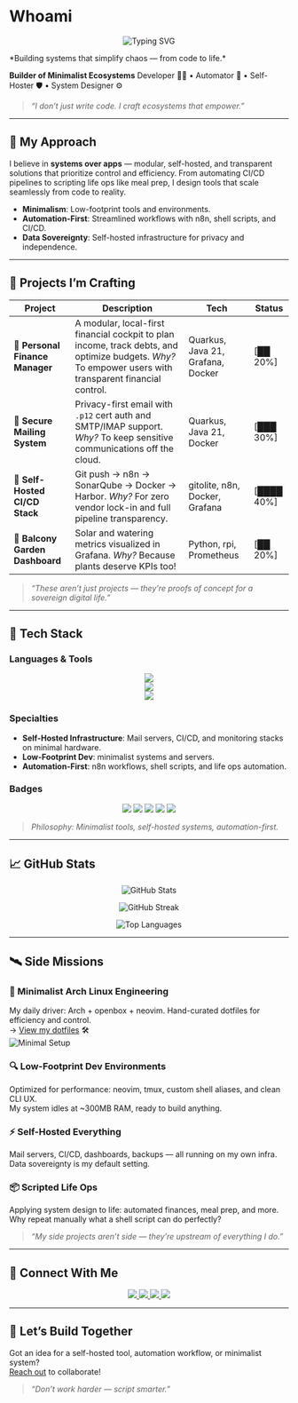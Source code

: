 #  Whoami
<p align="center">
  <img src="https://readme-typing-svg.demolab.com?font=Bitcount+Prop+Single&size=32&pause=200&color=006B3F&vCenter=true&width=635&lines=%24+whoami;Houssem%20%27Jackie%27%20Mekhelbi;echo+%22Architect+of+Code+%26+Life%22" alt="Typing SVG" />
</p>
*Building systems that simplify chaos — from code to life.*

**Builder of Minimalist Ecosystems**
Developer 🧑‍💻 • Automator 🔁 • Self-Hoster 🛡️ • System Designer ⚙️  

> _“I don’t just write code. I craft ecosystems that empower.”_


---

## 🧠 My Approach
I believe in **systems over apps** — modular, self-hosted, and transparent solutions that prioritize control and efficiency. From automating CI/CD pipelines to scripting life ops like meal prep, I design tools that scale seamlessly from code to reality.

- **Minimalism**: Low-footprint tools and environments.
- **Automation-First**: Streamlined workflows with n8n, shell scripts, and CI/CD.
- **Data Sovereignty**: Self-hosted infrastructure for privacy and independence.

---

## 🚀 Projects I’m Crafting

| Project | Description | Tech | Status |
|---------|-------------|------|--------|
| 🧮 **Personal Finance Manager** | A modular, local-first financial cockpit to plan income, track debts, and optimize budgets. *Why?* To empower users with transparent financial control. | Quarkus, Java 21, Grafana, Docker | [██ 20%] |
| 🔐 **Secure Mailing System** | Privacy-first email with `.p12` cert auth and SMTP/IMAP support. *Why?* To keep sensitive communications off the cloud. | Quarkus, Java 21, Docker | [███ 30%] |
| 🔁 **Self-Hosted CI/CD Stack** | Git push → n8n → SonarQube → Docker → Harbor. *Why?* For zero vendor lock-in and full pipeline transparency. | gitolite, n8n, Docker, Grafana | [████ 40%] |
| 🌿 **Balcony Garden Dashboard** | Solar and watering metrics visualized in Grafana. *Why?* Because plants deserve KPIs too! | Python, rpi, Prometheus | [██ 20%] |

> _“These aren’t just projects — they’re proofs of concept for a sovereign digital life.”_  


---

## 🧰 Tech Stack

### Languages & Tools
<p align="center">
  <img src="https://skillicons.dev/icons?i=java,grafana,spring,arch&perline=8" />
  <br/>
  <img src="https://skillicons.dev/icons?i=python,bash,docker,linux,raspberrypi&perline=8" />
  <br/>
  <img src="https://skillicons.dev/icons?i=vim,idea,git,github,postgres&perline=8" />
</p>

### Specialties
- **Self-Hosted Infrastructure**: Mail servers, CI/CD, and monitoring stacks on minimal hardware.
- **Low-Footprint Dev**: minimalist systems and servers.
- **Automation-First**: n8n workflows, shell scripts, and life ops automation.

### Badges
<p align="center">
  <img src="https://img.shields.io/badge/Automation-n8n-orange?style=flat&logo=n8n&logoColor=white" />
  <img src="https://img.shields.io/badge/Monitoring-Grafana-ff9a00?style=flat&logo=grafana&logoColor=white" />
  <img src="https://img.shields.io/badge/Monitoring-Prometheus-orange?style=flat&logo=prometheus&logoColor=white" />
  <img src="https://img.shields.io/badge/DevOps-Harbor-2496ed?style=flat&logo=docker&logoColor=white" />
  <img src="https://img.shields.io/badge/Philosophy-Data%20Sovereignty-2E3440?style=flat&logo=lock&logoColor=white" />
</p>

> _Philosophy: Minimalist tools, self-hosted systems, automation-first._

---

## 📈 GitHub Stats

<p align="center">
  <img src="https://github-readme-stats.vercel.app/api?username=houssemMekhelbi&show_icons=true&theme=tokyonight" alt="GitHub Stats" />
</p>

<p align="center">
  <img src="https://nirzak-streak-stats.vercel.app/?user=houssemMekhelbi&theme=dark&hide_border=true" alt="GitHub Streak" />
</p>

<p align="center">
  <img src="https://github-readme-stats.vercel.app/api/top-langs/?username=houssemMekhelbi&layout=compact&theme=tokyonight" alt="Top Languages" />
</p>

---

## 🛰️ Side Missions

### 🐧 Minimalist Arch Linux Engineering
My daily driver: Arch + openbox + neovim. Hand-curated dotfiles for efficiency and control.  
→ [View my dotfiles](https://github.com/houssemMekhelbi/dotfiles) 🛠️  
![Minimal Setup](https://github.com/houssemMekhelbi/dotfiles/raw/main/screenshot.png)

### 🔍 Low-Footprint Dev Environments
Optimized for performance: neovim, tmux, custom shell aliases, and clean CLI UX.  
My system idles at ~300MB RAM, ready to build anything.

### ⚡ Self-Hosted Everything
Mail servers, CI/CD, dashboards, backups — all running on my own infra.  
Data sovereignty is my default setting.

### 📦 Scripted Life Ops
Applying system design to life: automated finances, meal prep, and more.  
Why repeat manually what a shell script can do perfectly?

> _“My side projects aren’t side — they’re upstream of everything I do.”_

---

## 🤝 Connect With Me

<p align="center">
  <a href="mailto:contact@houssemmekhelbi.com">
    <img src="https://img.shields.io/badge/Email-Contact%20Me-D14836?style=for-the-badge&logo=gmail&logoColor=white" />
  </a>
  <a href="https://github.com/houssemMekhelbi" target="_blank">
    <img src="https://img.shields.io/badge/GitHub-@houssemMekhelbi-181717?style=for-the-badge&logo=github&logoColor=white" />
  </a>
  <a href="https://houssemmekhelbi.com" target="_blank">
    <img src="https://img.shields.io/badge/Portfolio-houssemmekhelbi.com-0A66C2?style=for-the-badge&logo=internetarchive&logoColor=white" />
  </a>
  <a href="https://linkedin.com/in/houssemMekhelbi" target="_blank">
    <img src="https://img.shields.io/badge/LinkedIn-Connect-blue?style=for-the-badge&logo=linkedin&logoColor=white" />
  </a>
</p>

---

## 🌟 Let’s Build Together
Got an idea for a self-hosted tool, automation workflow, or minimalist system?  
[Reach out](mailto:contact@houssemmekhelbi.com) to collaborate!

> _“Don’t work harder — script smarter.”_
